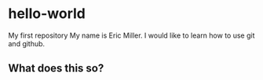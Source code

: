 # hello-world
My first repository
My name is Eric Miller.  I would like to learn how to use git and github.
## What does this so?
